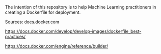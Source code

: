 The intention of this repository is to help Machine Learning practitioners in creating a Dockerfile for deployment.


Sources:
 docs.docker.com
 
https://docs.docker.com/develop/develop-images/dockerfile_best-practices/

https://docs.docker.com/engine/reference/builder/

